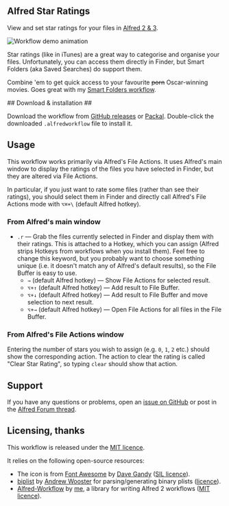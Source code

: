 ## Alfred Star Ratings ##

View and set star ratings for your files in [Alfred 2 & 3][alfredapp].

![Workflow demo animation][demo]

Star ratings (like in iTunes) are a great way to categorise and organise your files. Unfortunately, you can access them directly in Finder, but Smart Folders (aka Saved Searches) do support them.

Combine 'em to get quick access to your favourite ~~porn~~ Oscar-winning movies. Goes great with my [Smart Folders workflow][smartfolders].


## Download & installation ##

Download the workflow from [GitHub releases][gh-releases] or [Packal][packal]. Double-click the downloaded `.alfredworkflow` file to install it.


## Usage ##

This workflow works primarily via Alfred's File Actions. It uses Alfred's main window to display the ratings of the files you have selected in Finder, but they are altered via File Actions.

In particular, if you just want to rate some files (rather than see their ratings), you should select them in Finder and directly call Alfred's File Actions mode with `⌥⌘+\` (default Alfred hotkey).


### From Alfred's main window ###

- `.r` — Grab the files currently selected in Finder and display them with their ratings. This is attached to a Hotkey, which you can assign (Alfred strips Hotkeys from workflows when you install them). Feel free to change this keyword, but you probably want to choose something unique (i.e. it doesn't match any of Alfred's default results), so the File Buffer is easy to use.
    - `→` (default Alfred hotkey) — Show File Actions for selected result.
    - `⌥+↑` (default Alfred hotkey) — Add result to File Buffer.
    - `⌥+↓` (default Alfred hotkey) — Add result to File Buffer and move selection to next result.
    - `⌥+→` (default Alfred hotkey) — Open File Actions for all files in the File Buffer.


### From Alfred's File Actions window ###

Entering the number of stars you wish to assign (e.g. `0`, `1`, `2` etc.) should show the corresponding action. The action to clear the rating is called "Clear Star Rating", so typing `clear` should show that action.


## Support ##

If you have any questions or problems, open an [issue on GitHub][gh-issues] or post in the [Alfred Forum thread][alfredforum].


## Licensing, thanks ##

This workflow is released under the [MIT licence][licence].

It relies on the following open-source resources:

- The icon is from [Font Awesome][awesome] by [Dave Gandy][gandy] ([SIL licence][sil]).
- [biplist][biplist] by [Andrew Wooster][wooster] for parsing/generating binary plists ([licence][bl-licence]).
- [Alfred-Workflow][aw] by [me][deanishe], a library for writing Alfred 2 workflows ([MIT licence][mit]).


[alfredapp]: https://www.alfredapp.com
[alfredforum]: http://www.alfredforum.com/topic/8132-star-ratings-rate-your-files-like-in-itunes/
[aw]: http://www.deanishe.net/alfred-workflow/
[awesome]: http://fortawesome.github.io/Font-Awesome/icons/
[biplist]: https://bitbucket.org/wooster/biplist
[bl-licence]: src/BIPLIST-LICENCE.txt
[deanishe]: https://twitter.com/deanishe
[demo]: https://raw.githubusercontent.com/deanishe/alfred-star-ratings/master/demo.gif "Animated demo of Alfred Star Ratings"
[gandy]: https://twitter.com/davegandy
[gh-issues]: https://github.com/deanishe/alfred-star-ratings/issues
[gh-releases]: https://github.com/deanishe/alfred-star-ratings/releases/latest
[licence]: src/LICENCE.txt
[mit]: http://opensource.org/licenses/mit-license.html
[packal]: http://www.packal.org/workflow/star-ratings
[sil]: http://scripts.sil.org/OFL
[smartfolders]: https://github.com/deanishe/alfred-smartfolders
[wooster]: http://andrewwooster.com/
